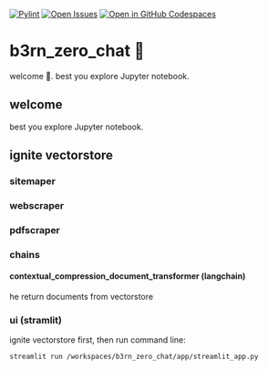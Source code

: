 [![Pylint](https://github.com/tabee/b3rn_zero_chat/actions/workflows/pylint.yml/badge.svg?branch=main)](https://github.com/tabee/b3rn_zero_chat/actions/workflows/pylint.yml)
[![Open Issues](https://img.shields.io/github/issues-raw/tabee/b3rn_zero_chat)](https://github.com/tabee/b3rn_zero_chat/issues)
[![Open in GitHub Codespaces](https://github.com/codespaces/badge.svg)](https://codespaces.new/tabee/b3rn_zero_chat)

# b3rn_zero_chat 🤖

welcome 🫶. best you explore Jupyter notebook.

## welcome
best you explore Jupyter notebook.

## ignite vectorstore
### sitemaper
### webscraper
### pdfscraper
### chains
#### contextual_compression_document_transformer (langchain)
he return documents from vectorstore
### ui (stramlit)
ignite vectorstore first, then run command line:
```
streamlit run /workspaces/b3rn_zero_chat/app/streamlit_app.py
```
